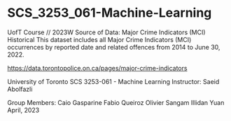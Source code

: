 # SCS_3253_061-Machine-Learning

UofT Course // 2023W
Source of Data: Major Crime Indicators (MCI) Historical
This dataset includes all Major Crime Indicators (MCI) occurrences by reported date and related offences from 2014 to June 30, 2022.

https://data.torontopolice.on.ca/pages/major-crime-indicators

University of Toronto SCS 3253-061 - Machine Learning
Instructor: Saeid Abolfazli

Group Members:
  Caio Gasparine
  Fabio Queiroz
  Olivier Sangam
  Illidan Yuan
                        April, 2023
